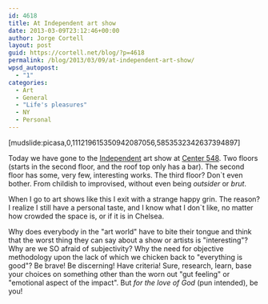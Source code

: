 ```yaml
---
id: 4618
title: At Independent art show
date: 2013-03-09T23:12:46+00:00
author: Jorge Cortell
layout: post
guid: https://cortell.net/blog/?p=4618
permalink: /blog/2013/03/09/at-independent-art-show/
wpsd_autopost:
  - "1"
categories:
  - Art
  - General
  - "Life's pleasures"
  - NY
  - Personal
---
```

[mudslide:picasa,0,111219615350942087056,5853532342637394897]

Today we have gone to the <a title="https://independentnewyork.com" href="https://independentnewyork.com" target="_blank">Independent</a> art show at <a title="https://www.center548.com" href="https://www.center548.com" target="_blank">Center 548</a>. Two floors (starts in the second floor, and the roof top only has a bar). The second floor has some, very few, interesting works. The third floor? Don`t even bother. From childish to improvised, without even being _outsider_ or _brut_.

When I go to art shows like this I exit with a strange happy grin. The reason? I realize I still have a personal taste, and I know what I don`t like, no matter how crowded the space is, or if it is in Chelsea.

Why does everybody in the "art world" have to bite their tongue and think that the worst thing they can say about a show or artists is "interesting"? Why are we SO afraid of subjectivity? Why the need for objective methodology upon the lack of which we chicken back to "everything is good"? Be brave! Be discerning! Have criteria! Sure, research, learn, base your choices on something other than the worn out "gut feeling" or "emotional aspect of the impact". But _for the love of God_ (pun intended), be you!